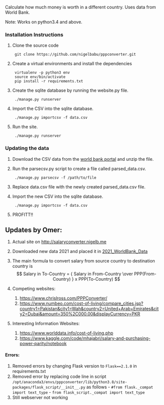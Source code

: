 Calculate how much money is worth in a different country. Uses data from World
Bank.

Note: Works on python3.4 and above.

### Installation Instructions
1. Clone the source code

        git clone https://github.com/nigelbabu/pppconverter.git

2. Create a virtual environments and install the dependencies

        virtualenv -p python3 env
        source env/bin/activate
        pip install -r requirements.txt

3. Create the sqlite database by running the website.py file.

        ./manage.py runserver

4. Import the CSV into the sqlite database.

        ./manage.py importcsv -f data.csv

5. Run the site.

        ./manage.py runserver


### Updating the data
1. Download the CSV data from the [world bank portal][wb] and unzip the file.

3. Run the parsecsv.py script to create a file called parsed\_data.csv.

        ./manage.py parsecsv -f /path/to/file

4. Replace data.csv file with the newly created parsed\_data.csv file.

5. Import the new CSV into the sqlite database.

        ./manage.py importcsv -f data.csv

6. PROFITT!!



[wb]: http://data.worldbank.org/indicator/PA.NUS.PPP


## Updates by Omer:
1. Actual site on http://salaryconverter.nigelb.me
2. Downloaded new data 2021 and placed it in [2021_WorldBank_Data](2021_WorldBank_Data/API_PA.NUS.PRVT.PP_DS2_en_csv_v2_4354097.csv)
3. The main formula to convert salary from source country to destination country is $$ Salary in To-Country = { Salary in From-Country \over PPP(From-Country) } x PPP(To-Country) $$

4. Competing websites:
   1. https://www.chrislross.com/PPPConverter/
   2. https://www.numbeo.com/cost-of-living/compare_cities.jsp?country1=Pakistan&city1=Wah&country2=United+Arab+Emirates&city2=Dubai&amount=350%2C000.00&displayCurrency=PKR

5. Interesting Information Websites:
   1. https://www.worlddata.info/cost-of-living.php
   2. https://www.kaggle.com/code/mhajabri/salary-and-purchasing-power-parity/notebook
   
#### Errors:   
1. Removed errors by changing Flask version to `Flask==2.1.0` in requirements.txt
2. Removed error by replacing code line in script `/opt/anaconda3/envs/pppconverter/lib/python3.8/site-packages/flask_script/__init__.py` as follows
        - `#from flask._compat import text_type`
        - `from flask_script._compat import text_type`
3. Still webserver not working






